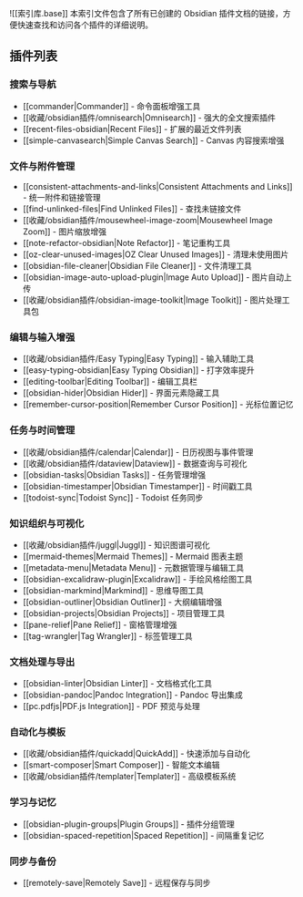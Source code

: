 ![[索引库.base]]
本索引文件包含了所有已创建的 Obsidian 插件文档的链接，方便快速查找和访问各个插件的详细说明。

## 插件列表

### 搜索与导航
- [[commander|Commander]] - 命令面板增强工具
- [[收藏/obsidian插件/omnisearch|Omnisearch]] - 强大的全文搜索插件
- [[recent-files-obsidian|Recent Files]] - 扩展的最近文件列表
- [[simple-canvasearch|Simple Canvas Search]] - Canvas 内容搜索增强

### 文件与附件管理
- [[consistent-attachments-and-links|Consistent Attachments and Links]] - 统一附件和链接管理
- [[find-unlinked-files|Find Unlinked Files]] - 查找未链接文件
- [[收藏/obsidian插件/mousewheel-image-zoom|Mousewheel Image Zoom]] - 图片缩放增强
- [[note-refactor-obsidian|Note Refactor]] - 笔记重构工具
- [[oz-clear-unused-images|OZ Clear Unused Images]] - 清理未使用图片
- [[obsidian-file-cleaner|Obsidian File Cleaner]] - 文件清理工具
- [[obsidian-image-auto-upload-plugin|Image Auto Upload]] - 图片自动上传
- [[收藏/obsidian插件/obsidian-image-toolkit|Image Toolkit]] - 图片处理工具包

### 编辑与输入增强
- [[收藏/obsidian插件/Easy Typing|Easy Typing]] - 输入辅助工具
- [[easy-typing-obsidian|Easy Typing Obsidian]] - 打字效率提升
- [[editing-toolbar|Editing Toolbar]] - 编辑工具栏
- [[obsidian-hider|Obsidian Hider]] - 界面元素隐藏工具
- [[remember-cursor-position|Remember Cursor Position]] - 光标位置记忆

### 任务与时间管理
- [[收藏/obsidian插件/calendar|Calendar]] - 日历视图与事件管理
- [[收藏/obsidian插件/dataview|Dataview]] - 数据查询与可视化
- [[obsidian-tasks|Obsidian Tasks]] - 任务管理增强
- [[obsidian-timestamper|Obsidian Timestamper]] - 时间戳工具
- [[todoist-sync|Todoist Sync]] - Todoist 任务同步

### 知识组织与可视化
- [[收藏/obsidian插件/juggl|Juggl]] - 知识图谱可视化
- [[mermaid-themes|Mermaid Themes]] - Mermaid 图表主题
- [[metadata-menu|Metadata Menu]] - 元数据管理与编辑工具
- [[obsidian-excalidraw-plugin|Excalidraw]] - 手绘风格绘图工具
- [[obsidian-markmind|Markmind]] - 思维导图工具
- [[obsidian-outliner|Obsidian Outliner]] - 大纲编辑增强
- [[obsidian-projects|Obsidian Projects]] - 项目管理工具
- [[pane-relief|Pane Relief]] - 窗格管理增强
- [[tag-wrangler|Tag Wrangler]] - 标签管理工具

### 文档处理与导出
- [[obsidian-linter|Obsidian Linter]] - 文档格式化工具
- [[obsidian-pandoc|Pandoc Integration]] - Pandoc 导出集成
- [[pc.pdfjs|PDF.js Integration]] - PDF 预览与处理

### 自动化与模板
- [[收藏/obsidian插件/quickadd|QuickAdd]] - 快速添加与自动化
- [[smart-composer|Smart Composer]] - 智能文本编辑
- [[收藏/obsidian插件/templater|Templater]] - 高级模板系统

### 学习与记忆
- [[obsidian-plugin-groups|Plugin Groups]] - 插件分组管理
- [[obsidian-spaced-repetition|Spaced Repetition]] - 间隔重复记忆

### 同步与备份
- [[remotely-save|Remotely Save]] - 远程保存与同步

